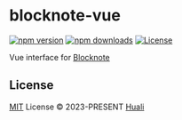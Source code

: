 # blocknote-vue

[![npm version][npm-version-src]][npm-version-href]
[![npm downloads][npm-downloads-src]][npm-downloads-href]
[![License][license-src]][license-href]

Vue interface for [Blocknote](https://github.com/TypeCellOS/BlockNote)

## License

[MIT](./LICENSE) License © 2023-PRESENT [Huali](https://github.com/zcf0508)

<!-- Badges -->

[npm-version-src]: https://img.shields.io/npm/v/blocknote-vue?style=flat&colorA=080f12&colorB=1fa669
[npm-version-href]: https://npmjs.com/package/blocknote-vue
[npm-downloads-src]: https://img.shields.io/npm/dm/blocknote-vue?style=flat&colorA=080f12&colorB=1fa669
[npm-downloads-href]: https://npmjs.com/package/blocknote-vue
[license-src]: https://img.shields.io/github/license/zcf0508/blocknote-vue.svg?style=flat&colorA=080f12&colorB=1fa669
[license-href]: https://github.com/zcf0508/blocknote-vue/blob/main/LICENSE
